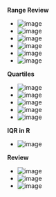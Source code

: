 **Range Review**
- ![image](https://github.com/user-attachments/assets/84350e49-3165-46ad-ae1c-0617a2933652)
- ![image](https://github.com/user-attachments/assets/7e74682e-3f00-4165-8674-c42da6090b4f)
- ![image](https://github.com/user-attachments/assets/474de454-b66e-4de2-bcc7-5893957debae)
- ![image](https://github.com/user-attachments/assets/3de9e931-29cc-44af-bfa4-4ae6668c21e3)
- ![image](https://github.com/user-attachments/assets/25994932-e307-46f1-85c4-b28355ff13f7)
- ![image](https://github.com/user-attachments/assets/f57b960b-e5a5-44b3-9fb1-20c258ae2645)

**Quartiles**
- ![image](https://github.com/user-attachments/assets/f46fd916-9220-46cd-b913-607e41bcfce9)
- ![image](https://github.com/user-attachments/assets/f4696dd1-a814-4350-a650-e296818c065d)
- ![image](https://github.com/user-attachments/assets/8210fdcd-49c7-4214-823e-a9312bc938ad)
- ![image](https://github.com/user-attachments/assets/de023911-4ff1-482a-a8fb-bfa9762780ec)
- ![image](https://github.com/user-attachments/assets/fbc4d7f3-bcad-4645-8f65-92d357a3a6b5)

**IQR in R**
- ![image](https://github.com/user-attachments/assets/4784939f-696b-4b95-ac48-2ed959e27e27)

**Review**
- ![image](https://github.com/user-attachments/assets/ae5e3d54-cecf-4546-91c4-28eeb5806179)
- ![image](https://github.com/user-attachments/assets/9d0a5afd-e637-43cb-a5e4-274c706e6fa5)
- ![image](https://github.com/user-attachments/assets/548fe9d5-ead1-4df5-93b5-079612b3aa01)
